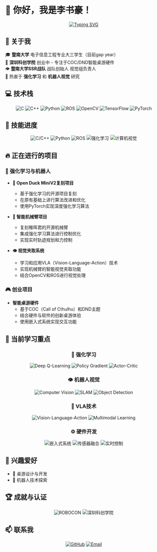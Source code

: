  # 👋 你好，我是李书豪！

<div align="center">
  
  [![Typing SVG](https://readme-typing-svg.herokuapp.com?font=Fira+Code&pause=1000&color=2F81F7&center=true&vCenter=true&width=435&lines=电子信息工程+%7C+暨南大学;强化学习+%7C+机器人视觉;创业者+%7C+技术爱好者)](https://git.io/typing-svg)
  
  
</div>

## 🚀 关于我

🎓 **暨南大学** 电子信息工程专业大三学生（目前gap year）  
🏢 **深圳科创学院** 创业中 - 专注于COC/DND智能桌游硬件  
👁️ **暨南大学SSR战队** 战队创始人 视觉组负责人  
🔬 热衷于 **强化学习** 和 **机器人视觉** 研究  

## 💻 技术栈

<div align="center">

![C](https://img.shields.io/badge/C-00599C?style=for-the-badge&logo=c&logoColor=white)
![C++](https://img.shields.io/badge/C++-00599C?style=for-the-badge&logo=c%2B%2B&logoColor=white)
![Python](https://img.shields.io/badge/Python-3776AB?style=for-the-badge&logo=python&logoColor=white)
![ROS](https://img.shields.io/badge/ROS-22314E?style=for-the-badge&logo=ros&logoColor=white)
![OpenCV](https://img.shields.io/badge/OpenCV-27338e?style=for-the-badge&logo=opencv&logoColor=white)
![TensorFlow](https://img.shields.io/badge/TensorFlow-FF6F00?style=for-the-badge&logo=tensorflow&logoColor=white)
![PyTorch](https://img.shields.io/badge/PyTorch-EE4C2C?style=for-the-badge&logo=pytorch&logoColor=white)

</div>

## 🎯 技能进度

<div align="center">
  
  ![C/C++](https://img.shields.io/badge/C/C++-90%25-00599C?style=for-the-badge&logo=c%2B%2B&logoColor=white)
  ![Python](https://img.shields.io/badge/Python-85%25-3776AB?style=for-the-badge&logo=python&logoColor=white)
  ![ROS](https://img.shields.io/badge/ROS-75%25-22314E?style=for-the-badge&logo=ros&logoColor=white)
  ![强化学习](https://img.shields.io/badge/强化学习-70%25-FF6F00?style=for-the-badge&logo=tensorflow&logoColor=white)
  ![计算机视觉](https://img.shields.io/badge/计算机视觉-80%25-27338e?style=for-the-badge&logo=opencv&logoColor=white)
  
</div>

## 🔥 正在进行的项目

### 🤖 强化学习与机器人

- **🦆 Open Duck MiniV2复刻项目**
  - 基于强化学习的开源项目复刻
  - 在原有基础上进行算法改进和优化
  - 使用PyTorch实现深度强化学习算法
  
- **🦾 智能机械臂项目**
  - 复刻稚晖君的开源机械臂
  - 集成强化学习算法进行控制优化
  - 实现实时轨迹规划和力控制
  
- **👁️ 视觉夹取系统**
  - 学习和应用VLA（Vision-Language-Action）技术
  - 实现机械臂的智能视觉夹取功能
  - 结合OpenCV和ROS进行视觉处理

### 🎮 创业项目

- **智能桌游硬件**
  - 基于COC（Call of Cthulhu）和DND主题
  - 结合硬件与软件的创新桌游体验
  - 使用嵌入式系统实现交互功能


## 🎯 当前学习重点

<div align="center">

### 🧠 强化学习
![Deep Q-Learning](https://img.shields.io/badge/Deep_Q--Learning-FF6B6B?style=flat-square&logo=python&logoColor=white)
![Policy Gradient](https://img.shields.io/badge/Policy_Gradient-4ECDC4?style=flat-square&logo=python&logoColor=white)
![Actor-Critic](https://img.shields.io/badge/Actor--Critic-45B7D1?style=flat-square&logo=python&logoColor=white)

### 👁️ 机器人视觉
![Computer Vision](https://img.shields.io/badge/Computer_Vision-96CEB4?style=flat-square&logo=opencv&logoColor=white)
![SLAM](https://img.shields.io/badge/SLAM-FFEAA7?style=flat-square&logo=ros&logoColor=black)
![Object Detection](https://img.shields.io/badge/Object_Detection-DDA0DD?style=flat-square&logo=tensorflow&logoColor=white)

### 🤖 VLA技术
![Vision-Language-Action](https://img.shields.io/badge/Vision--Language--Action-FF7675?style=flat-square&logo=pytorch&logoColor=white)
![Multimodal Learning](https://img.shields.io/badge/Multimodal_Learning-74B9FF?style=flat-square&logo=tensorflow&logoColor=white)

### ⚙️ 硬件开发
![嵌入式系统](https://img.shields.io/badge/嵌入式系统-A29BFE?style=flat-square&logo=arduino&logoColor=white)
![传感器融合](https://img.shields.io/badge/传感器融合-6C5CE7?style=flat-square&logo=raspberry-pi&logoColor=white)
![实时控制](https://img.shields.io/badge/实时控制-FD79A8?style=flat-square&logo=c&logoColor=white)

</div>

## 🌟 兴趣爱好

- 🎲 桌游设计与开发
- 🤖 机器人技术探索


## 🏆 成就与认证

<div align="center">
  
  ![ROBOCON](https://img.shields.io/badge/ROBOCON-视觉组负责人-blue)
  ![深圳科创学院](https://img.shields.io/badge/深圳科创学院-创业者-green)

  
</div>

## 📫 联系我

<div align="center">

[![GitHub](https://img.shields.io/badge/GitHub-100000?style=for-the-badge&logo=github&logoColor=white)](https://github.com/leenail)
[![Email](https://img.shields.io/badge/Email-D14836?style=for-the-badge&logo=gmail&logoColor=white)](mailto:1764915977@qq.com)

